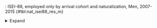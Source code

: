 <div class="tabledetails">

|     |
| --- |
: ISEI-88, employed only by arrival cohort and naturalization, Men, 2007-2015 {#tbl:nat_isei88_res_m}

<details>
<summary>
Expand
</summary>
<div class="tabwrap">
<table class="scientific medleftstub">
<tr> <td style='text-align: left'></td><td colspan=6 style='text-align:center'><strong>Arrival cohort</strong></td></tr>
<tr> <td style='text-align: left'></td> <td style='text-align: right'><strong>1964-73</strong></td> <td style='text-align: right'><strong>1974-83</strong></td> <td style='text-align: right'><strong>1984-93</strong></td> <td style='text-align: right'><strong>1994-03</strong></td> <td style='text-align: right'><strong>2004-10</strong></td> <td style='text-align: right'><strong>Total</strong></td></tr>
<tr> <td style='text-align: left'></td> <td style='text-align: right'>Mean</td> <td style='text-align: right'>Mean</td> <td style='text-align: right'>Mean</td> <td style='text-align: right'>Mean</td> <td style='text-align: right'>Mean</td> <td style='text-align: right'>Mean</td></tr>
<tr> <td style='text-align: left'>Non-naturalized immigrant</td> <td style='text-align: right'>37.25</td> <td style='text-align: right'>38.92</td> <td style='text-align: right'>36.63</td> <td style='text-align: right'>39.27</td> <td style='text-align: right'>43.68</td> <td style='text-align: right'>39.93</td></tr>
<tr> <td style='text-align: left'>Naturalized immigrant</td> <td style='text-align: right'>44.73</td> <td style='text-align: right'>43.25</td> <td style='text-align: right'>37.00</td> <td style='text-align: right'>34.67</td> <td style='text-align: right'>36.18</td> <td style='text-align: right'>36.36</td></tr>
<tr> <td style='text-align: left'>Naturalized/recognized Ethnic German</td> <td style='text-align: right'>29.64</td> <td style='text-align: right'>43.64</td> <td style='text-align: right'>38.30</td> <td style='text-align: right'>37.25</td> <td style='text-align: right'>41.30</td> <td style='text-align: right'>38.33</td></tr>
<tr> <td style='text-align: left'>Total</td> <td style='text-align: right'>38.17</td> <td style='text-align: right'>41.04</td> <td style='text-align: right'>37.25</td> <td style='text-align: right'>38.00</td> <td style='text-align: right'>43.35</td> <td style='text-align: right'>38.96</td></tr>
</table>
</div>
</details>
</div>

